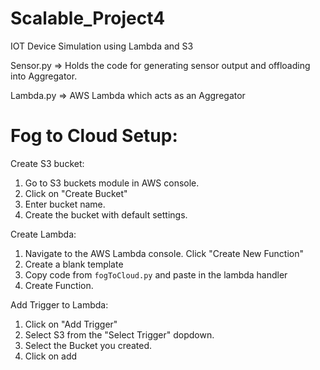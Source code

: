 # Scalable_Project4
IOT Device Simulation using Lambda and S3

Sensor.py => Holds the code for generating sensor output and offloading into Aggregator.

Lambda.py => AWS Lambda which acts as an Aggregator

# Fog to Cloud Setup:
Create S3 bucket:
1. Go to S3 buckets module in AWS console.
2. Click on "Create Bucket"
3. Enter bucket name.
4. Create the bucket with default settings.

Create Lambda:
1. Navigate to the AWS Lambda console. Click "Create New Function"
2. Create a blank template
3. Copy code from `fogToCloud.py` and paste in the lambda handler
4. Create Function.

Add Trigger to Lambda:
1. Click on "Add Trigger"
2. Select S3 from the "Select Trigger" dopdown.
3. Select the Bucket you created.
4. Click on add 
